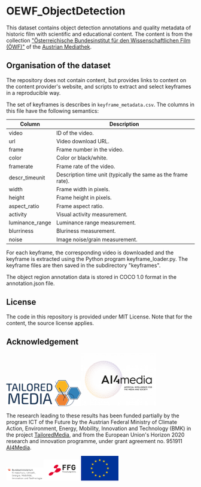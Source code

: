 # OEWF_ObjectDetection

This dataset contains object detection annotations and quality metadata of historic film with scientific and educational content. The content is from the collection ["Österreichische Bundesinstitut für den Wissenschaftlichen Film (ÖWF)"](https://www.mediathek.at/wissenschaft-als-film/die-sammlung-des-oewf/) of the [Austrian Mediathek](https://www.mediathek.at).

## Organisation of the dataset

The repository does not contain content, but provides links to content on the content provider's website, and scripts to extract and select keyframes in a reproducible way.

The set of keyframes is describes in ```keyframe_metadata.csv```. The columns in this file have the following semantics:

| Column | Description |
| ----------- | ----------- |
| video | ID of the video. |
| url | Video download URL. |
| frame | Frame number in the video. | 
| color | Color or black/white. |
| framerate | Frame rate of the video. |
| descr_timeunit | Description time unit (typically the same as the frame rate). |
| width | Frame width in pixels. |
| height | Frame height in pixels. |
| aspect_ratio | Frame aspect ratio. |
| activity | Visual activity measurement. |
| luminance_range | Luminance range measurement. |
| blurriness | Bluriness measurement. |
| noise | Image noise/grain measurement. |

For each keyframe, the corresponding video is downloaded and the keyframe is extracted using the Python program keyframe_loader.py. The keyframe files are then saved in the subdirectory "keyframes".

The object region annotation data is stored in COCO 1.0 format in the annotation.json file.


## License

The code in this repository is provided under MIT License. Note that for the content, the source license applies.




## Acknowledgement

<img src="img/Tailored_Media_Logo_Final.png" width="200"><img src="img/logo_ai4media-01.png" width="200">

The research leading to these results has been funded partially by the program ICT of the Future by the Austrian Federal Ministry of Climate Action, Environment, Energy, Mobility, Innovation and Technology (BMK) in the project [TailoredMedia](https://www.joanneum.at/en/digital/reference-projects/tailoredmedia), and from the European Union's Horizon 2020 research and innovation programme, under grant agreement no. 951911 [AI4Media](https://ai4media.eu). 

<img src="img/BMK_Logo_srgb.png" width="100"><img src="img/FFG_Logo_DE_RGB_1000px.png" width="100"><img src="img/normal-reproduction-low-resolution.jpg" width="100">
